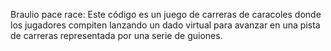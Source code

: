 Braulio pace race:  Este código es un juego de carreras de caracoles donde los jugadores compiten lanzando un dado virtual para avanzar en una pista de carreras representada por una serie de guiones.
